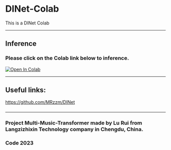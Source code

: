 # DINet-Colab
This is a DINet Colab 

***

## Inference  
### Please click on the Colab link below to inference.

[![Open In Colab][colab-badge]][colab-notebook]

[colab-notebook]: <https://colab.research.google.com/github/langzizhixin/DINet-Colab/blob/main/DINet.ipynb>
[colab-badge]: <https://colab.research.google.com/assets/colab-badge.svg>

***


## Useful links:
https://github.com/MRzzm/DINet

### 
### 

***

### Project Multi-Music-Transformer made by Lu Rui from Langzizhixin Technology company in Chengdu, China.
###  Code 2023

